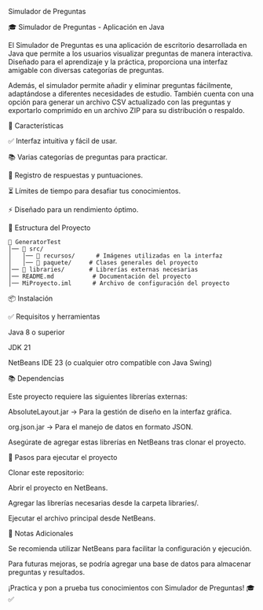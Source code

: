 Simulador de Preguntas

🎓 Simulador de Preguntas - Aplicación en Java

El Simulador de Preguntas es una aplicación de escritorio desarrollada en Java que permite a los usuarios visualizar preguntas de manera interactiva. Diseñado para el aprendizaje y la práctica, proporciona una interfaz amigable con diversas categorías de preguntas.

Además, el simulador permite añadir y eliminar preguntas fácilmente, adaptándose a diferentes necesidades de estudio. También cuenta con una opción para generar un archivo CSV actualizado con las preguntas y exportarlo comprimido en un archivo ZIP para su distribución o respaldo.

🎯 Características

✅ Interfaz intuitiva y fácil de usar.

📚 Varias categorías de preguntas para practicar.

📝 Registro de respuestas y puntuaciones.

⏳ Límites de tiempo para desafiar tus conocimientos.

⚡ Diseñado para un rendimiento óptimo.

📂 Estructura del Proyecto
```
📁 GeneratorTest
│── 📁 src/
│   │── 📁 recursos/      # Imágenes utilizadas en la interfaz
│   │── 📁 paquete/     # Clases generales del proyecto
│── 📁 libraries/       # Librerías externas necesarias
│── README.md           # Documentación del proyecto
│── MiProyecto.iml      # Archivo de configuración del proyecto
```

📦 Instalación

✅ Requisitos y herramientas

Java 8 o superior

JDK 21

NetBeans IDE 23 (o cualquier otro compatible con Java Swing)

📚 Dependencias

Este proyecto requiere las siguientes librerías externas:

AbsoluteLayout.jar → Para la gestión de diseño en la interfaz gráfica.

org.json.jar → Para el manejo de datos en formato JSON.

Asegúrate de agregar estas librerías en NetBeans tras clonar el proyecto.

🔧 Pasos para ejecutar el proyecto

Clonar este repositorio:

Abrir el proyecto en NetBeans.

Agregar las librerías necesarias desde la carpeta libraries/.

Ejecutar el archivo principal desde NetBeans.

📌 Notas Adicionales

Se recomienda utilizar NetBeans para facilitar la configuración y ejecución.

Para futuras mejoras, se podría agregar una base de datos para almacenar preguntas y resultados.

¡Practica y pon a prueba tus conocimientos con Simulador de Preguntas! 🎓✅
